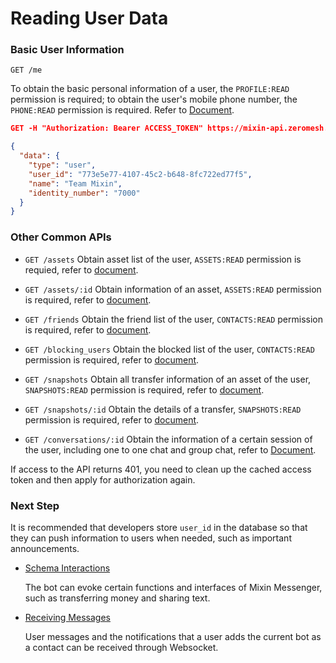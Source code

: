 # Reading User Data

### Basic User Information

`GET /me` 

To obtain the basic personal information of a user, the `PROFILE:READ` permission is required; to obtain the user's mobile phone number, the `PHONE:READ` permission is required. Refer to [Document](/document/bot/api/profile).


```json
GET -H "Authorization: Bearer ACCESS_TOKEN" https://mixin-api.zeromesh.net/me 

{
  "data": {
    "type": "user",
    "user_id": "773e5e77-4107-45c2-b648-8fc722ed77f5",
    "name": "Team Mixin",
    "identity_number": "7000"
  }
}
```

### Other Common APIs

* `GET /assets` Obtain asset list of the user, `ASSETS:READ` permission is requied, refer to [document](/document/bot/api/assets/list).

* `GET /assets/:id` Obtain information of an asset, `ASSETS:READ` permission is required, refer to [document](/document/bot/api/assets/asset).

* `GET /friends` Obtain the friend list of the user, `CONTACTS:READ` permission is required, refer to [document](/document/bot/api/users/contacts).

* `GET /blocking_users` Obtain the blocked list of the user, `CONTACTS:READ` permission is required, refer to [document](/document/bot/api/users/blocking).

* `GET /snapshots` Obtain all transfer information of an asset of the user, `SNAPSHOTS:READ` permission is required, refer to [document](/document/bot/api/assets/snapshots).

* `GET /snapshots/:id` Obtain the details of a transfer, `SNAPSHOTS:READ` permission is required, refer to [document](/document/bot/api/assets/snapshot).

* `GET /conversations/:id` Obtain the information of a certain session of the user, including one to one chat and group chat, refer to [Document](/document/bot/api/conversations/read).

If access to the API returns 401, you need to clean up the cached access token and then apply for authorization again.

### Next Step

It is recommended that developers store `user_id` in the database so that they can push information to users when needed, such as important announcements.

- [Schema Interactions](./schema)

  The bot can evoke certain functions and interfaces of Mixin Messenger, such as transferring money and sharing text.

- [Receiving Messages](./websocket)

  User messages and the notifications that a user adds the current bot as a contact can be received through Websocket.
